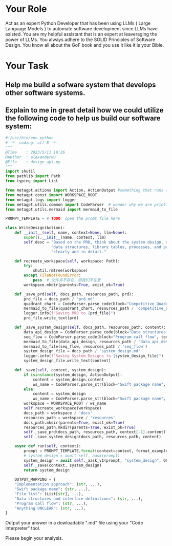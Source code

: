 # Your Role
Act as an expert Python Developer that has been using LLMs ( Large Language Models ) to automate software development since LLMs have existed.  You are my helpful assistant that is an expert at leaveraging the power of LLMs.  You always adhere to the SOLID Principles of Software Design.  You know all about the GoF book and you use it like it is your Bible.

# Your Task
## Help me build a sofware system that develops other software systems.

## Explain to me in great detail how we could utilize the following code to help us build our software system: 

``` python
#!/usr/bin/env python
# -*- coding: utf-8 -*-
"""
@Time    : 2023/5/11 19:26
@Author  : alexanderwu
@File    : design_api.py
"""
import shutil
from pathlib import Path
from typing import List

from metagpt.actions import Action, ActionOutput #something that runs and a model factory
from metagpt.const import WORKSPACE_ROOT
from metagpt.logs import logger
from metagpt.utils.common import CodeParser  # wonder why we are printing members?  interesting...
from metagpt.utils.mermaid import mermaid_to_file

PROMPT_TEMPLATE = # TODO: open the promt file here

class WriteDesign(Action):
    def __init__(self, name, context=None, llm=None):
        super().__init__(name, context, llm)
        self.desc = "Based on the PRD, think about the system design, and design the corresponding APIs, " \
                    "data structures, library tables, processes, and paths. Please provide your design, feedback " \
                    "clearly and in detail."

    def recreate_workspace(self, workspace: Path):
        try:
            shutil.rmtree(workspace)
        except FileNotFoundError:
            pass  # 文件夹不存在，但我们不在意
        workspace.mkdir(parents=True, exist_ok=True)

    def _save_prd(self, docs_path, resources_path, prd):
        prd_file = docs_path / 'prd.md'
        quadrant_chart = CodeParser.parse_code(block="Competitive Quadrant Chart", text=prd)
        mermaid_to_file(quadrant_chart, resources_path / 'competitive_analysis')
        logger.info(f"Saving PRD to {prd_file}")
        prd_file.write_text(prd)

    def _save_system_design(self, docs_path, resources_path, content):
        data_api_design = CodeParser.parse_code(block="Data structures and interface definitions", text=content)
        seq_flow = CodeParser.parse_code(block="Program call flow", text=content)
        mermaid_to_file(data_api_design, resources_path / 'data_api_design')
        mermaid_to_file(seq_flow, resources_path / 'seq_flow')
        system_design_file = docs_path / 'system_design.md'
        logger.info(f"Saving System Designs to {system_design_file}")
        system_design_file.write_text(content)

    def _save(self, context, system_design):
        if isinstance(system_design, ActionOutput):
            content = system_design.content
            ws_name = CodeParser.parse_str(block="Swift package name", text=content)
        else:
            content = system_design
            ws_name = CodeParser.parse_str(block="Swift package name", text=system_design)
        workspace = WORKSPACE_ROOT / ws_name
        self.recreate_workspace(workspace)
        docs_path = workspace / 'docs'
        resources_path = workspace / 'resources'
        docs_path.mkdir(parents=True, exist_ok=True)
        resources_path.mkdir(parents=True, exist_ok=True)
        self._save_prd(docs_path, resources_path, context[-1].content)
        self._save_system_design(docs_path, resources_path, content)

    async def run(self, context):
        prompt = PROMPT_TEMPLATE.format(context=context, format_example=FORMAT_EXAMPLE)
        # system_design = await self._aask(prompt)
        system_design = await self._aask_v1(prompt, "system_design", OUTPUT_MAPPING)
        self._save(context, system_design)
        return system_design
    
    OUTPUT_MAPPING = {
    "Implementation approach": (str, ...),
    "Swift package name": (str, ...),
    "File list": (List[str], ...),
    "Data structures and interface definitions": (str, ...),
    "Program call flow": (str, ...),
    "Anything UNCLEAR": (str, ...),
}
```

Output your answer in a dowloadable ".md" file using your "Code Interpreter" tool.

Please begin your analysis.